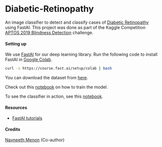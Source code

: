 # Diabetic-Retinopathy

An image classifier to detect and classify cases of [Diabetic Retinopathy](https://en.wikipedia.org/wiki/Diabetic_retinopathy) using FastAI. This project was done as part of the Kaggle Competition [APTOS 2019 Blindness Detection](https://www.kaggle.com/c/aptos2019-blindness-detection) challenge.

#### Setting up

We use [FastAI](https://www.fast.ai/) for our deep learning library. Run the following code to install FastAI in [Google Colab](https://colab.research.google.com/).
```bash
curl -s https://course.fast.ai/setup/colab | bash
```
You can download the dataset from [here](https://www.kaggle.com/c/aptos2019-blindness-detection/data).

Check out this [notebook](https://github.com/ashwindasr/Diabetic-Retinopathy/blob/master/diabetic-retinopathy-demo.ipynb) on how to train the model.

To see the classifier in action, see this [notebook](https://github.com/ashwindasr/Diabetic-Retinopathy/blob/master/diabetic-retinopathy-demo.ipynb).



#### Resources
* [FastAI tutorials](https://course.fast.ai/)

#### Credits
[Navneeth Menon](https://github.com/navaneethmenon98) (Co-author)
